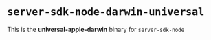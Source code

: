 # `server-sdk-node-darwin-universal`

This is the **universal-apple-darwin** binary for `server-sdk-node`
